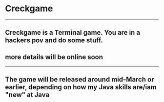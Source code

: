 # Creckgame
- - -
## Creckgame is a __Terminal__ game. You are in a hackers pov and do some stuff.
## more details will be online soon
- - - 
## The game will be released around mid-March or earlier, depending on how my Java skills are/iam "new" at Java
